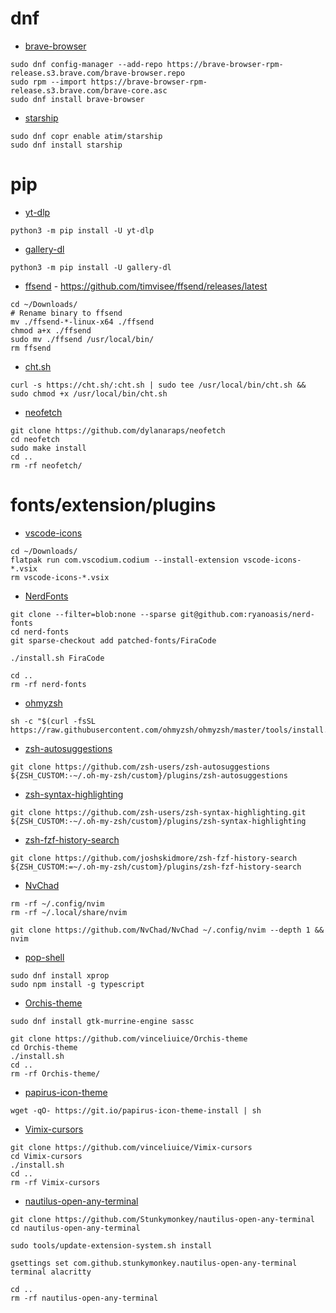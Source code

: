 # dnf
- [brave-browser](https://brave.com/linux/)
```
sudo dnf config-manager --add-repo https://brave-browser-rpm-release.s3.brave.com/brave-browser.repo
sudo rpm --import https://brave-browser-rpm-release.s3.brave.com/brave-core.asc
sudo dnf install brave-browser
```

- [starship](https://github.com/starship/starship#step-1-install-starship)
```
sudo dnf copr enable atim/starship
sudo dnf install starship
```

# pip
- [yt-dlp](https://github.com/yt-dlp/yt-dlp/wiki/Installation#with-pip)
```
python3 -m pip install -U yt-dlp
```

- [gallery-dl](https://github.com/mikf/gallery-dl#pip)
```
python3 -m pip install -U gallery-dl
```

- [ffsend](https://github.com/timvisee/ffsend#linux-prebuilt-binaries) - https://github.com/timvisee/ffsend/releases/latest
```
cd ~/Downloads/
# Rename binary to ffsend
mv ./ffsend-*-linux-x64 ./ffsend
chmod a+x ./ffsend
sudo mv ./ffsend /usr/local/bin/
rm ffsend
```

- [cht.sh](https://github.com/chubin/cheat.sh#installation)
```
curl -s https://cht.sh/:cht.sh | sudo tee /usr/local/bin/cht.sh && sudo chmod +x /usr/local/bin/cht.sh
```

- [neofetch](https://github.com/dylanaraps/neofetch/wiki/Installation#latest-git-master-bleeding-edge)
```
git clone https://github.com/dylanaraps/neofetch
cd neofetch
sudo make install
cd ..
rm -rf neofetch/
```

# fonts/extension/plugins
- [vscode-icons](https://github.com/vscode-icons/vscode-icons/releases)
```
cd ~/Downloads/
flatpak run com.vscodium.codium --install-extension vscode-icons-*.vsix
rm vscode-icons-*.vsix
```

- [NerdFonts](https://github.com/ryanoasis/nerd-fonts#option-5-clone-the-repo)
```
git clone --filter=blob:none --sparse git@github.com:ryanoasis/nerd-fonts
cd nerd-fonts
git sparse-checkout add patched-fonts/FiraCode
```
```
./install.sh FiraCode
```
```
cd ..
rm -rf nerd-fonts
```

- [ohmyzsh](https://github.com/ohmyzsh/ohmyzsh#basic-installation)
```
sh -c "$(curl -fsSL https://raw.githubusercontent.com/ohmyzsh/ohmyzsh/master/tools/install.sh)"
```

- [zsh-autosuggestions](https://github.com/zsh-users/zsh-autosuggestions/blob/master/INSTALL.md#oh-my-zsh)
```
git clone https://github.com/zsh-users/zsh-autosuggestions ${ZSH_CUSTOM:-~/.oh-my-zsh/custom}/plugins/zsh-autosuggestions
```

- [zsh-syntax-highlighting](https://github.com/zsh-users/zsh-syntax-highlighting/blob/master/INSTALL.md#oh-my-zsh)
```
git clone https://github.com/zsh-users/zsh-syntax-highlighting.git ${ZSH_CUSTOM:-~/.oh-my-zsh/custom}/plugins/zsh-syntax-highlighting
```

- [zsh-fzf-history-search](https://github.com/joshskidmore/zsh-fzf-history-search#oh-my-zsh)
```
git clone https://github.com/joshskidmore/zsh-fzf-history-search ${ZSH_CUSTOM:=~/.oh-my-zsh/custom}/plugins/zsh-fzf-history-search
```

- [NvChad](https://nvchad.com/docs/quickstart/install)
```
rm -rf ~/.config/nvim
rm -rf ~/.local/share/nvim
```
```
git clone https://github.com/NvChad/NvChad ~/.config/nvim --depth 1 && nvim
```

- [pop-shell](https://github.com/pop-os/shell#packaging-status)
```
sudo dnf install xprop
sudo npm install -g typescript
```

- [Orchis-theme](https://github.com/vinceliuice/Orchis-theme#requirements)
```
sudo dnf install gtk-murrine-engine sassc
```
```
git clone https://github.com/vinceliuice/Orchis-theme
cd Orchis-theme
./install.sh
cd ..
rm -rf Orchis-theme/
```

- [papirus-icon-theme](https://github.com/PapirusDevelopmentTeam/papirus-icon-theme#root-directory-recommended)
```
wget -qO- https://git.io/papirus-icon-theme-install | sh
```

- [Vimix-cursors](https://github.com/vinceliuice/Vimix-cursors#installation)
```
git clone https://github.com/vinceliuice/Vimix-cursors
cd Vimix-cursors
./install.sh
cd ..
rm -rf Vimix-cursors
```

- [nautilus-open-any-terminal](https://github.com/Stunkymonkey/nautilus-open-any-terminal#restart-nautilus)
```
git clone https://github.com/Stunkymonkey/nautilus-open-any-terminal
cd nautilus-open-any-terminal
```
```
sudo tools/update-extension-system.sh install
```
```
gsettings set com.github.stunkymonkey.nautilus-open-any-terminal terminal alacritty
```
```
cd ..
rm -rf nautilus-open-any-terminal
```
